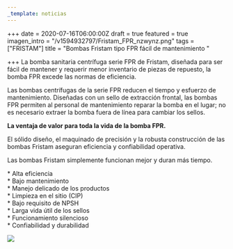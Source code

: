 ```yaml
---
_template: noticias
---
```






+++
date = 2020-07-16T06:00:00Z
draft = true
featured = true
imagen_intro = "/v1594932797/Fristam_FPR_nzwynz.png"
tags = ["FRISTAM"]
title = "Bombas Fristam tipo FPR fácil de mantenimiento "

+++
La bomba sanitaria centrífuga serie FPR de Fristam, diseñada para ser fácil de mantener y requerir menor inventario de piezas de repuesto, la bomba FPR excede las normas de eficiencia.

Las bombas centrífugas de la serie FPR reducen el tiempo y esfuerzo de mantenimiento. Diseñadas con un sello de extracción frontal, las bombas FPR permiten al personal de mantenimiento reparar la bomba en el lugar; no es necesario extraer la bomba fuera de línea para cambiar los sellos.

**La ventaja de valor para toda la vida de la bomba FPR.**

El sólido diseño, el maquinado de precisión y la robusta construcción de las bombas Fristam aseguran eficiencia y confiabilidad operativa.

Las bombas Fristam simplemente funcionan mejor y duran más tiempo.  
  
\* Alta eficiencia  
\* Bajo mantenimiento  
\* Manejo delicado de los productos  
\* Limpieza en el sitio (CIP)  
\* Bajo requisito de NPSH  
\* Larga vida útil de los sellos  
\* Funcionamiento silencioso  
\* Confiabilidad y durabilidad

![](https://res.cloudinary.com/novatec/v1594932980/Fristam_FPR_Sellos_brzkmg.jpg)
